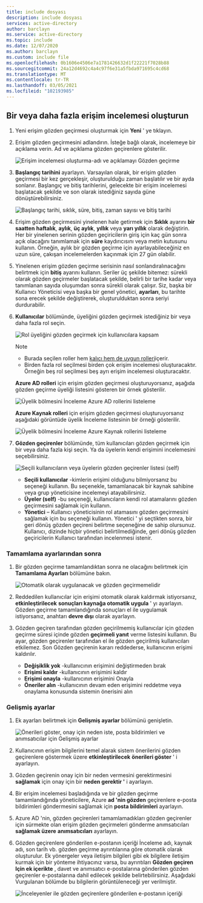 ```yaml
---
title: include dosyası
description: include dosyası
services: active-directory
author: barclayn
ms.service: active-directory
ms.topic: include
ms.date: 12/07/2020
ms.author: barclayn
ms.custom: include file
ms.openlocfilehash: 0b1606e4506e7a1781426632d1f22221f7028b88
ms.sourcegitcommit: 24a12d4692c4a4c97f6e31a5fbda971695c4cd68
ms.translationtype: MT
ms.contentlocale: tr-TR
ms.lasthandoff: 03/05/2021
ms.locfileid: "102193985"
---
```

## <a name="create-one-or-more-access-reviews"></a>Bir veya daha fazla erişim incelemesi oluşturun

1. Yeni erişim gözden geçirmesi oluşturmak için **Yeni** ' ye tıklayın.

1. Erişim gözden geçirmesini adlandırın. İsteğe bağlı olarak, incelemeye bir açıklama verin. Ad ve açıklama gözden geçirenlere gösterilir.

    ![Erişim incelemesi oluşturma-adı ve açıklamayı Gözden geçirme](./media/active-directory-privileged-identity-management-access-reviews/name-description.png)

1. **Başlangıç tarihini** ayarlayın. Varsayılan olarak, bir erişim gözden geçirmesi bir kez gerçekleşir, oluşturulduğu zaman başlatılır ve bir ayda sonlanır. Başlangıç ve bitiş tarihlerini, gelecekte bir erişim incelemesi başlatacak şekilde ve son olarak istediğiniz sayıda güne dönüştürebilirsiniz.

    ![Başlangıç tarihi, sıklık, süre, bitiş, zaman sayısı ve bitiş tarihi](./media/active-directory-privileged-identity-management-access-reviews/start-end-dates.png)

1. Erişim gözden geçirmesini yinelenen hale getirmek için **Sıklık** ayarını **bir saatten** **haftalık**, **aylık**, **üç aylık**, **yıllık** veya **yarı yıllık** olarak değiştirin. Her bir yinelenen serinin gözden geçiricilerin giriş için kaç gün sonra açık olacağını tanımlamak için **süre** kaydırıcısını veya metin kutusunu kullanın. Örneğin, aylık bir gözden geçirme için ayarlayabileceğiniz en uzun süre, çakışan incelemelerden kaçınmak için 27 gün olabilir.

1. Yinelenen erişim gözden geçirme serisinin nasıl sonlandıralınacağını belirtmek için **bitiş** ayarını kullanın. Seriler üç şekilde bitemez: sürekli olarak gözden geçirmeler başlatacak şekilde, belirli bir tarihe kadar veya tanımlanan sayıda oluşumdan sonra sürekli olarak çalışır. Siz, başka bir Kullanıcı Yöneticisi veya başka bir genel yönetici, **ayarları**, bu tarihte sona erecek şekilde değiştirerek, oluşturulduktan sonra seriyi durdurabilir.

1. **Kullanıcılar** bölümünde, üyeliğini gözden geçirmek istediğiniz bir veya daha fazla rol seçin.

    ![Rol üyeliğini gözden geçirmek için kullanıcılara kapsam](./media/active-directory-privileged-identity-management-access-reviews/users.png)

    > [!NOTE]
    > - Burada seçilen roller hem [kalıcı hem de uygun rolleri](../articles/active-directory/privileged-identity-management/pim-how-to-add-role-to-user.md)içerir.
    > - Birden fazla rol seçilmesi birden çok erişim incelemesi oluşturacaktır. Örneğin beş rol seçilmesi beş ayrı erişim incelemesi oluşturacaktır.

    **Azure AD rolleri** için erişim gözden geçirmesi oluşturuyorsanız, aşağıda gözden geçirme üyeliği listesini gösteren bir örnek gösterilir.

    ![Üyelik bölmesini İnceleme Azure AD rollerini listeleme](./media/active-directory-privileged-identity-management-access-reviews/review-membership.png)

    **Azure Kaynak rolleri** için erişim gözden geçirmesi oluşturuyorsanız aşağıdaki görüntüde üyelik İnceleme listesinin bir örneği gösterilir.

    ![Üyelik bölmesini İnceleme Azure Kaynak rollerini listeleme](./media/active-directory-privileged-identity-management-access-reviews/review-membership-azure-resource-roles.png)

1. **Gözden geçirenler** bölümünde, tüm kullanıcıları gözden geçirmek için bir veya daha fazla kişi seçin. Ya da üyelerin kendi erişimini incelemesini seçebilirsiniz.

    ![Seçili kullanıcıların veya üyelerin gözden geçirenler listesi (self)](./media/active-directory-privileged-identity-management-access-reviews/reviewers.png)

    - **Seçili kullanıcılar** -kimlerin erişimi olduğunu bilmiyorsanız bu seçeneği kullanın. Bu seçenekle, tamamlanacak bir kaynak sahibine veya grup yöneticisine incelemeyi atayabilirsiniz.
    - **Üyeler (self)** -bu seçeneği, kullanıcıların kendi rol atamalarını gözden geçirmesini sağlamak için kullanın.
    - **Yönetici** – Kullanıcı yöneticisinin rol atamasını gözden geçirmesini sağlamak için bu seçeneği kullanın. Yönetici ' yi seçtikten sonra, bir geri dönüş gözden geçireni belirtme seçeneğine de sahip olursunuz. Kullanıcı, dizinde hiçbir yönetici belirtilmediğinde, geri dönüş gözden geçiricilerin Kullanıcı tarafından incelenmesi istenir.

### <a name="upon-completion-settings"></a>Tamamlama ayarlarından sonra

1. Bir gözden geçirme tamamlandıktan sonra ne olacağını belirtmek için **Tamamlama Ayarları** bölümüne bakın.

    ![Otomatik olarak uygulanacak ve gözden geçirmemelidir](./media/active-directory-privileged-identity-management-access-reviews/upon-completion-settings.png)

1. Reddedilen kullanıcılar için erişimi otomatik olarak kaldırmak istiyorsanız, **etkinleştirilecek** **sonuçları kaynağa otomatik uygula** ' yı ayarlayın. Gözden geçirme tamamlandığında sonuçları el ile uygulamak istiyorsanız, anahtarı **devre dışı** olarak ayarlayın.

1. Gözden geçiren tarafından gözden geçirilmemiş kullanıcılar için gözden geçirme süresi içinde gözden **geçirmeli yanıt** verme listesini kullanın. Bu ayar, gözden geçirenler tarafından el ile gözden geçirilmiş kullanıcıları etkilemez. Son Gözden geçirenin kararı reddederse, kullanıcının erişimi kaldırılır.

    - **Değişiklik yok** -kullanıcının erişimini değiştirmeden bırak
    - **Erişimi kaldır** -kullanıcının erişimini kaldır
    - **Erişimi onayla** -kullanıcının erişimini Onayla
    - **Öneriler alın** -kullanıcının devam eden erişimini reddetme veya onaylama konusunda sistemin önerisini alın

### <a name="advanced-settings"></a>Gelişmiş ayarlar

1. Ek ayarları belirtmek için **Gelişmiş ayarlar** bölümünü genişletin.

    ![Önerileri göster, onay için neden iste, posta bildirimleri ve anımsatıcılar için Gelişmiş ayarlar](./media/active-directory-privileged-identity-management-access-reviews/advanced-settings.png)

1. Kullanıcının erişim bilgilerini temel alarak sistem önerilerini gözden geçirenlere göstermek üzere **etkinleştirilecek** **önerileri göster** ' i ayarlayın.

1. Gözden geçirenin onay için bir neden vermesini gerektirmesini **sağlamak** için onay için bir **neden gerektir '** i ayarlayın.

1. Bir erişim incelemesi başladığında ve bir gözden geçirme tamamlandığında yöneticilere, Azure **ad 'nin gözden** geçirenlere e-posta bildirimleri göndermesini sağlamak için **posta bildirimleri** ayarlayın.

1. Azure AD 'nin, gözden geçirenleri tamamlamadıkları gözden geçirenler için sürmekte olan erişim gözden geçirmeleri gönderme anımsatıcıları **sağlamak üzere** **anımsatıcıları** ayarlayın.
1. Gözden geçirenlere gönderilen e-postanın içeriği İnceleme adı, kaynak adı, son tarih vb. gözden geçirme ayrıntılarına göre otomatik olarak oluşturulur. Ek yönergeler veya iletişim bilgileri gibi ek bilgilere iletişim kurmak için bir yönteme ihtiyacınız varsa, bu ayrıntıları **Gözden geçiren Için ek içerikte** , davet ve anımsatıcı e-postalarına gönderilen gözden geçirenler e-postalarına dahil edilecek şekilde belirtebilirsiniz. Aşağıdaki Vurgulanan bölümde bu bilgilerin görüntüleneceği yer verilmiştir.

    ![İnceleyenler ile gözden geçirenlere gönderilen e-postanın içeriği](./media/active-directory-privileged-identity-management-access-reviews/email-info.png)